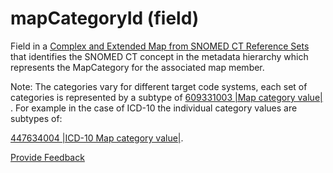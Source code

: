 # mapCategoryId (field)

Field in a [Complex and Extended Map from SNOMED CT Reference Sets](<../../../5 reference-set-release-files-specification/5.2 reference-set-types/5.2.3 map-reference-sets/5.2.3.3-complex-and-extended-map-from-snomed-ct-reference-sets.md>) that identifies the SNOMED CT concept in the metadata hierarchy which represents the MapCategory for the associated map member.

Note: The categories vary for different target code systems, each set of categories is represented by a subtype of [609331003 |Map category value|](http://snomed.info/id/609331003) . For example in the case of ICD-10 the individual category values are subtypes of:

[447634004 |ICD-10 Map category value|](http://snomed.info/id/447634004).






<a href="https://docs.google.com/forms/d/e/1FAIpQLScTmbZIf0UEQwYDkY27EEWBkaiYkHSbR0_9DmFrMLXoQLyL7Q/viewform?usp=pp_url&entry.1767247133=Release+File+Specification&entry.670899847=mapCategoryId%20%28field%29" class="button primary">Provide Feedback</a>
